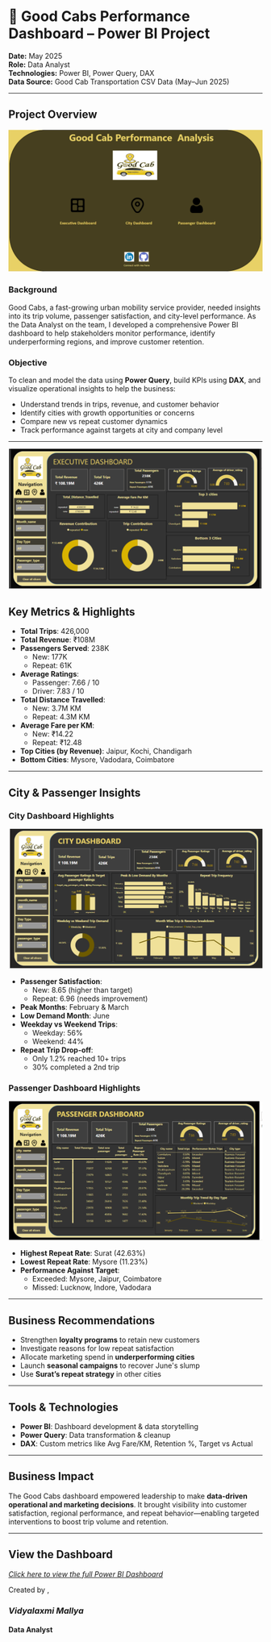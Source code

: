# 🚖 Good Cabs Performance Dashboard – Power BI Project



**Date:** May 2025  
**Role:** Data Analyst  
**Technologies:** Power BI, Power Query, DAX  
**Data Source:** Good Cab Transportation CSV Data (May–Jun 2025)

---

##  Project Overview
![Home Dashboard Preview](Home_dashboard.png) 

###  Background  
Good Cabs, a fast-growing urban mobility service provider, needed insights into its trip volume, passenger satisfaction, and city-level performance. As the Data Analyst on the team, I developed a comprehensive Power BI dashboard to help stakeholders monitor performance, identify underperforming regions, and improve customer retention.

###  Objective  
To clean and model the data using **Power Query**, build KPIs using **DAX**, and visualize operational insights to help the business:

- Understand trends in trips, revenue, and customer behavior  
- Identify cities with growth opportunities or concerns  
- Compare new vs repeat customer dynamics  
- Track performance against targets at city and company level  

---

![Executive Dashboard Preview](Executive_Dashboard.png) 

##  Key Metrics & Highlights

- **Total Trips**: 426,000  
- **Total Revenue**: ₹108M  
- **Passengers Served**: 238K  
  - New: 177K  
  - Repeat: 61K  
- **Average Ratings**:  
  - Passenger: 7.66 / 10  
  - Driver: 7.83 / 10  
- **Total Distance Travelled**:  
  - New: 3.7M KM  
  - Repeat: 4.3M KM  
- **Average Fare per KM**:  
  - New: ₹14.22  
  - Repeat: ₹12.48  
- **Top Cities (by Revenue)**: Jaipur, Kochi, Chandigarh  
- **Bottom Cities**: Mysore, Vadodara, Coimbatore  

---

##  City & Passenger Insights

###  City Dashboard Highlights  

![City Dashboard Preview](City_Dashboard.png)  

- **Passenger Satisfaction**:  
  - New: 8.65 (higher than target)  
  - Repeat: 6.96 (needs improvement)  
- **Peak Months**: February & March  
- **Low Demand Month**: June  
- **Weekday vs Weekend Trips**:  
  - Weekday: 56%  
  - Weekend: 44%  
- **Repeat Trip Drop-off**:  
  - Only 1.2% reached 10+ trips  
  - 30% completed a 2nd trip  

###  Passenger Dashboard Highlights 

![Passenger Dashboard Preview](Passenger_Dashboard.png)

- **Highest Repeat Rate**: Surat (42.63%)  
- **Lowest Repeat Rate**: Mysore (11.23%)  
- **Performance Against Target**:  
  - Exceeded: Mysore, Jaipur, Coimbatore  
  - Missed: Lucknow, Indore, Vadodara  

---

##  Business Recommendations

- Strengthen **loyalty programs** to retain new customers  
- Investigate reasons for low repeat satisfaction  
- Allocate marketing spend in **underperforming cities**  
- Launch **seasonal campaigns** to recover June's slump  
- Use **Surat’s repeat strategy** in other cities  

---

##  Tools & Technologies

- **Power BI**: Dashboard development & data storytelling  
- **Power Query**: Data transformation & cleanup  
- **DAX**: Custom metrics like Avg Fare/KM, Retention %, Target vs Actual

---

##  Business Impact

The Good Cabs dashboard empowered leadership to make **data-driven operational and marketing decisions**. It brought visibility into customer satisfaction, regional performance, and repeat behavior—enabling targeted interventions to boost trip volume and retention.

---

##  View the Dashboard

*[ Click here to view the full Power BI Dashboard](https://app.powerbi.com/view?r=eyJrIjoiNWM1ZWJhMDItYzQ2Ni00OTcwLWI5NzItNmM1Y2IzOGM3M2ZlIiwidCI6ImM2ZTU0OWIzLTVmNDUtNDAzMi1hYWU5LWQ0MjQ0ZGM1YjJjNCJ9)*

Created by ,
### *Vidyalaxmi Mallya*
#### Data Analyst 
